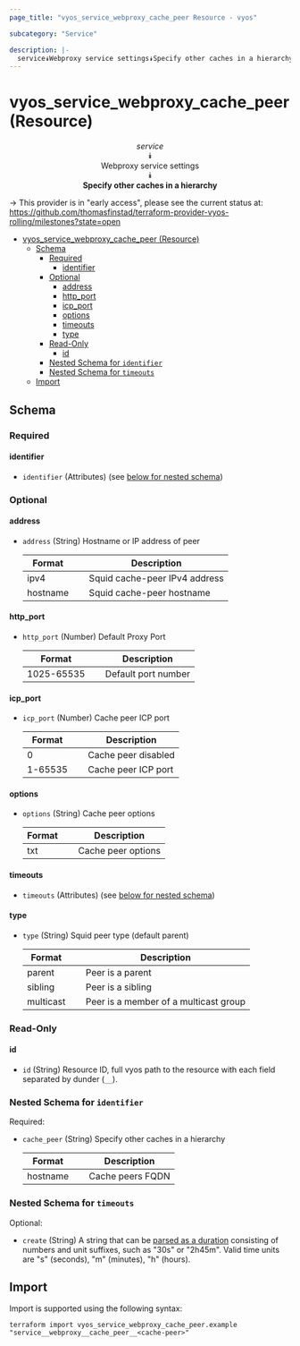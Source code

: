 ```yaml
---
page_title: "vyos_service_webproxy_cache_peer Resource - vyos"

subcategory: "Service"

description: |-
  service⯯Webproxy service settings⯯Specify other caches in a hierarchy
---
```


# vyos_service_webproxy_cache_peer (Resource)
<center>


*service*  
⯯  
Webproxy service settings  
⯯  
**Specify other caches in a hierarchy**


</center>

-> This provider is in "early access", please see the current status at: https://github.com/thomasfinstad/terraform-provider-vyos-rolling/milestones?state=open

<!--TOC-->

- [vyos_service_webproxy_cache_peer (Resource)](#vyos_service_webproxy_cache_peer-resource)
  - [Schema](#schema)
    - [Required](#required)
      - [identifier](#identifier)
    - [Optional](#optional)
      - [address](#address)
      - [http_port](#http_port)
      - [icp_port](#icp_port)
      - [options](#options)
      - [timeouts](#timeouts)
      - [type](#type)
    - [Read-Only](#read-only)
      - [id](#id)
    - [Nested Schema for `identifier`](#nested-schema-for-identifier)
    - [Nested Schema for `timeouts`](#nested-schema-for-timeouts)
  - [Import](#import)

<!--TOC-->

<!-- schema generated by tfplugindocs -->
## Schema

### Required

#### identifier
- `identifier` (Attributes) (see [below for nested schema](#nestedatt--identifier))

### Optional

#### address
- `address` (String) Hostname or IP address of peer

    |  Format    &emsp;|  Description                    |
    |------------|---------------------------------|
    |  ipv4      &emsp;|  Squid cache-peer IPv4 address  |
    |  hostname  &emsp;|  Squid cache-peer hostname      |
#### http_port
- `http_port` (Number) Default Proxy Port

    |  Format      &emsp;|  Description          |
    |--------------|-----------------------|
    |  1025-65535  &emsp;|  Default port number  |
#### icp_port
- `icp_port` (Number) Cache peer ICP port

    |  Format   &emsp;|  Description          |
    |-----------|-----------------------|
    |  0        &emsp;|  Cache peer disabled  |
    |  1-65535  &emsp;|  Cache peer ICP port  |
#### options
- `options` (String) Cache peer options

    |  Format  &emsp;|  Description         |
    |----------|----------------------|
    |  txt     &emsp;|  Cache peer options  |
#### timeouts
- `timeouts` (Attributes) (see [below for nested schema](#nestedatt--timeouts))
#### type
- `type` (String) Squid peer type (default parent)

    |  Format     &emsp;|  Description                            |
    |-------------|-----------------------------------------|
    |  parent     &emsp;|  Peer is a parent                       |
    |  sibling    &emsp;|  Peer is a sibling                      |
    |  multicast  &emsp;|  Peer is a member of a multicast group  |

### Read-Only

#### id
- `id` (String) Resource ID, full vyos path to the resource with each field separated by dunder (`__`).

<a id="nestedatt--identifier"></a>
### Nested Schema for `identifier`

Required:

- `cache_peer` (String) Specify other caches in a hierarchy

    |  Format    &emsp;|  Description       |
    |------------|--------------------|
    |  hostname  &emsp;|  Cache peers FQDN  |


<a id="nestedatt--timeouts"></a>
### Nested Schema for `timeouts`

Optional:

- `create` (String) A string that can be [parsed as a duration](https://pkg.go.dev/time#ParseDuration) consisting of numbers and unit suffixes, such as &#34;30s&#34; or &#34;2h45m&#34;. Valid time units are &#34;s&#34; (seconds), &#34;m&#34; (minutes), &#34;h&#34; (hours).

## Import

Import is supported using the following syntax:

```shell
terraform import vyos_service_webproxy_cache_peer.example "service__webproxy__cache_peer__<cache-peer>"
```
